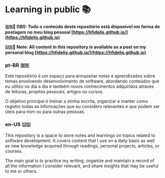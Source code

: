 # Learning in public 📚

**🇧🇷🔗 OBS: Todo o conteúdo deste repositório está disponível em forma de postagem no meu blog pessoal [https://hfidelis.github.io/](https://hfidelis.github.io)**

**🇺🇸🔗 Note: All content in this repository is available as a post on my personal blog [https://hfidelis.github.io/](https://hfidelis.github.io)**

### pt-BR 🇧🇷
Este repositório é um espaço para armazenar notas e aprendizados sobre temas envolvendo desenvolvimento de software, abordando conteúdos que eu utilizo no dia a dia e também novos conhecimentos adquiridos através de leituras, projetos pessoais, artigos ou cursos.

O objetivo principal é treinar a minha escrita, organizar e manter como registro todas as informações que eu considero relevantes e que podem ser úteis para mim ou para outras pessoas.

### en-US 🇺🇸
This repository is a space to store notes and learnings on topics related to software development. It covers content that I use on a daily basis as well as new knowledge acquired through readings, personal projects, articles, or courses.

The main goal is to practice my writing, organize and maintain a record of all the information I consider relevant, and share insights that may be useful to me or others.
